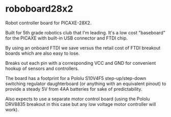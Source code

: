 # roboboard28x2
Robot controller board for PICAXE-28X2.

Built for 5th grade robotics club that I'm leading. It's a low cost "baseboard" for the
PICAXE with built-in USB connector and FTDI chip.

By using an onboard FTDI we save versus the retail cost of FTDI breakout boards which are
also easy to lose.

Breaks out each pin with a corresponding VCC and GND for convenient hookup of sensors and
controllers.

The board has a footprint for a Pololu S10V4F5 step-up/step-down switching regulator
daughterboard (or anything with an equivalent pinout) to provide a steady 5V from 4AA 
batteries for sake of predictability.

Also expects to use a separate motor control board (using the Pololu DRV8835 breakout in
this case but any low voltage motor controller will work).
